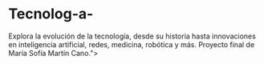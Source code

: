 # Tecnolog-a-
Explora la evolución de la tecnología, desde su historia hasta innovaciones en inteligencia artificial, redes, medicina, robótica y más. Proyecto final de María Sofía Martín Cano.">

